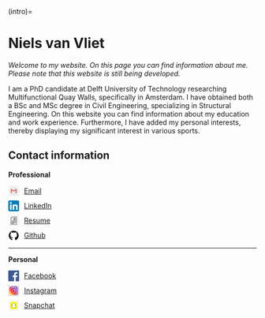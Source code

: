 (intro)=
# Niels van Vliet

_Welcome to my website. On this page you can find information about me. Please note that this website is still being developed._

I am a PhD candidate at Delft University of Technology researching Multifunctional Quay Walls, specifically in Amsterdam. I have obtained both a BSc and MSc degree in Civil Engineering, specializing in Structural Engineering. On this website you can find information about my education and work experience. Furthermore, I have added my personal interests, thereby displaying my significant interest in various sports.

## Contact information

**Professional**  
<div style="display:flex; align-items:center; margin-bottom:8px;">
  <img src="figures/gmail.jpg" style="height:22px; margin-right:10px;">
  <a href="mailto:nielsvanvliet1999@gmail.com">Email</a>
</div>

<div style="display:flex; align-items:center; margin-bottom:8px;">
  <img src="figures/linkedin.png" style="height:22px; margin-right:10px;">
  <a href="https://www.linkedin.com/in/niels-van-vliet-005a4b229?utm_source=share&utm_campaign=share_via&utm_content=profile&utm_medium=ios_app">LinkedIn</a>
</div>

<div style="display:flex; align-items:center; margin-bottom:8px;">
  <img src="figures/resume.jpg" style="height:22px; margin-right:10px;">
  <a href="#">Resume</a>
</div>

<div style="display:flex; align-items:center; margin-bottom:8px;">
  <img src="figures/github.png" style="height:22px; margin-right:10px;">
  <a href="https://github.com/navanvliet">Github</a>
</div>

---

**Personal**  
<div style="display:flex; align-items:center; margin-bottom:8px;">
  <img src="figures/facebook.png" style="height:22px; margin-right:10px;">
  <a href="https://www.facebook.com/share/1BP6YcFVwv/?mibextid=wwXIfr">Facebook</a>
</div>

<div style="display:flex; align-items:center; margin-bottom:8px;">
  <img src="figures/instagram.jpg" style="height:22px; margin-right:10px;">
  <a href="https://www.instagram.com/niels_vvliet?igsh=YzMxZ2tveGYydzdz&utm_source=qr">Instagram</a>
</div>

<div style="display:flex; align-items:center; margin-bottom:8px;">
  <img src="figures/snapchat.png" style="height:22px; margin-right:10px;">
  <a href="https://snapchat.com/t/xdL65cY9">Snapchat</a>
</div>
